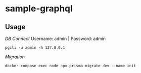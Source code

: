 # sample-graphql

## Usage

*DB Connect*
Username: admin | Password: admin

```
pgcli -u admin -h 127.0.0.1
```

*Migration*

```
docker compose exec node npx prisma migrate dev --name init
```
